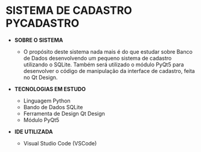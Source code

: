 <h1>SISTEMA DE CADASTRO PYCADASTRO</h1>
<ul>
    <li>
        <strong>SOBRE O SISTEMA</strong>
    </li>
    <ul>
        <li>
            O propósito deste sistema nada mais é do que estudar sobre Banco de Dados desenvolvendo um pequeno sistema de cadastro utilizando o SQLite. Também será utilizado o módulo PyQt5 para desenvolver o código de manipulação da interface de cadastro, feita no Qt Design.
        </li>
    </ul>
    <p>
    <li>
        <strong>TECNOLOGIAS EM ESTUDO</strong>
    </li>
    <ul>
        <li>
            Linguagem Python
        </li>
        <li>
            Bando de Dados SQLite
        </li>
        <li>
            Ferramenta de Design Qt Design
        </li>
        <li>
            Módulo PyQt5
        </li>
    </ul>
    <p>
    <li>
        <strong>IDE UTILIZADA</strong>
    </li>
    <ul>
        <li>
            Visual Studio Code (VSCode)
        </li>
    </ul>
</ul>
